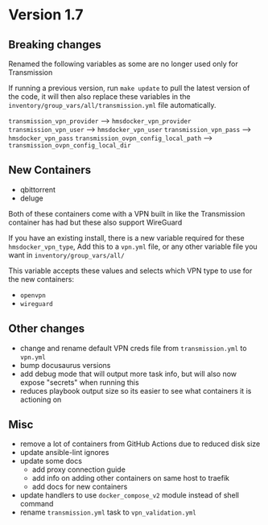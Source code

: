# Version 1.7

## Breaking changes

Renamed the following variables as some are no longer used only for Transmission

If running a previous version, run `make update` to pull the latest version of the code, it will then also replace these variables in the `inventory/group_vars/all/transmission.yml` file automatically.

`transmission_vpn_provider` --> `hmsdocker_vpn_provider`
`transmission_vpn_user`  --> `hmsdocker_vpn_user`
`transmission_vpn_pass`  --> `hmsdocker_vpn_pass`
`transmission_ovpn_config_local_path`  --> `transmission_ovpn_config_local_dir`

## New Containers

* qbittorrent
* deluge

Both of these containers come with a VPN built in like the Transmission container has had but these also support WireGuard

If you have an existing install, there is a new variable required for these `hmsdocker_vpn_type`, Add this to a `vpn.yml` file, or any other variable file you want in `inventory/group_vars/all/`

This variable accepts these values and selects which VPN type to use for the new containers:

* `openvpn`
* `wireguard`

## Other changes

* change and rename default VPN creds file from `transmission.yml` to `vpn.yml`
* bump docusaurus versions
* add debug mode that will output more task info, but will also now expose "secrets" when running this
* reduces playbook output size so its easier to see what containers it is actioning on

## Misc

* remove a lot of containers from GitHub Actions due to reduced disk size
* update ansible-lint ignores
* update some docs
  * add proxy connection guide
  * add info on adding other containers on same host to traefik
  * add docs for new containers
* update handlers to use `docker_compose_v2` module instead of shell command
* rename `transmission.yml` task to `vpn_validation.yml`
